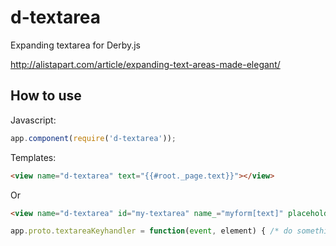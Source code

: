 d-textarea
==========

Expanding textarea for Derby.js

http://alistapart.com/article/expanding-text-areas-made-elegant/

## How to use

Javascript:

```javascript
app.component(require('d-textarea'));
```

Templates:

```html
<view name="d-textarea" text="{{#root._page.text}}"></view>
```

Or 

```html
<view name="d-textarea" id="my-textarea" name_="myform[text]" placeholder="Enter text..." class="my-class" on-keydown="textareaKeyhandler()" text="{{#root._page.text}}"></view>
```

```javascript
app.proto.textareaKeyhandler = function(event, element) { /* do something */}
```


